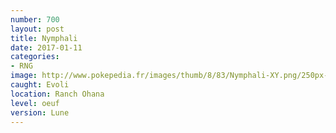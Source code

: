 ```yaml
---
number: 700
layout: post
title: Nymphali
date: 2017-01-11
categories:
- RNG
image: http://www.pokepedia.fr/images/thumb/8/83/Nymphali-XY.png/250px-Nymphali-XY.png
caught: Evoli
location: Ranch Ohana
level: oeuf
version: Lune
---
```

